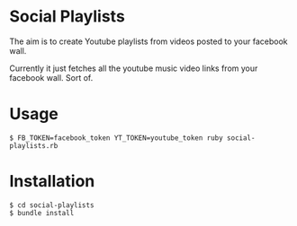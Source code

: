 # Social Playlists
The aim is to create Youtube playlists from videos posted to your facebook wall.

Currently it just fetches all the youtube music video links from your facebook wall. Sort of.

# Usage

```
$ FB_TOKEN=facebook_token YT_TOKEN=youtube_token ruby social-playlists.rb
```

# Installation

```
$ cd social-playlists
$ bundle install
```
